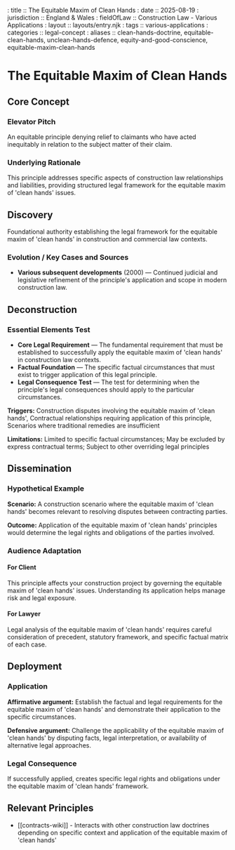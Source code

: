 : title :: The Equitable Maxim of Clean Hands
: date :: 2025-08-19
: jurisdiction :: England & Wales
: fieldOfLaw :: Construction Law - Various Applications
: layout :: layouts/entry.njk
: tags :: various-applications
: categories :: legal-concept
: aliases :: clean-hands-doctrine, equitable-clean-hands, unclean-hands-defence, equity-and-good-conscience, equitable-maxim-clean-hands

# The Equitable Maxim of Clean Hands

## Core Concept

### Elevator Pitch

An equitable principle denying relief to claimants who have acted inequitably in relation to the subject matter of their claim.

### Underlying Rationale

This principle addresses specific aspects of construction law relationships and liabilities, providing structured legal framework for the equitable maxim of 'clean hands' issues.

## Discovery

Foundational authority establishing the legal framework for the equitable maxim of 'clean hands' in construction and commercial law contexts.

### Evolution / Key Cases and Sources

- **Various subsequent developments** (2000) — Continued judicial and legislative refinement of the principle's application and scope in modern construction law.

## Deconstruction

### Essential Elements Test

- **Core Legal Requirement** — The fundamental requirement that must be established to successfully apply the equitable maxim of 'clean hands' in construction law contexts.
- **Factual Foundation** — The specific factual circumstances that must exist to trigger application of this legal principle.
- **Legal Consequence Test** — The test for determining when the principle's legal consequences should apply to the particular circumstances.

**Triggers:** Construction disputes involving the equitable maxim of 'clean hands', Contractual relationships requiring application of this principle, Scenarios where traditional remedies are insufficient

**Limitations:** Limited to specific factual circumstances; May be excluded by express contractual terms; Subject to other overriding legal principles

## Dissemination

### Hypothetical Example

**Scenario:** A construction scenario where the equitable maxim of 'clean hands' becomes relevant to resolving disputes between contracting parties.

**Outcome:** Application of the equitable maxim of 'clean hands' principles would determine the legal rights and obligations of the parties involved.

### Audience Adaptation

#### For Client

This principle affects your construction project by governing the equitable maxim of 'clean hands' issues. Understanding its application helps manage risk and legal exposure.

#### For Lawyer

Legal analysis of the equitable maxim of 'clean hands' requires careful consideration of precedent, statutory framework, and specific factual matrix of each case.

## Deployment

### Application

**Affirmative argument:** Establish the factual and legal requirements for the equitable maxim of 'clean hands' and demonstrate their application to the specific circumstances.

**Defensive argument:** Challenge the applicability of the equitable maxim of 'clean hands' by disputing facts, legal interpretation, or availability of alternative legal approaches.

### Legal Consequence

If successfully applied, creates specific legal rights and obligations under the equitable maxim of 'clean hands' framework.

## Relevant Principles

- [[contracts-wiki]] - Interacts with other construction law doctrines depending on specific context and application of the equitable maxim of 'clean hands'
